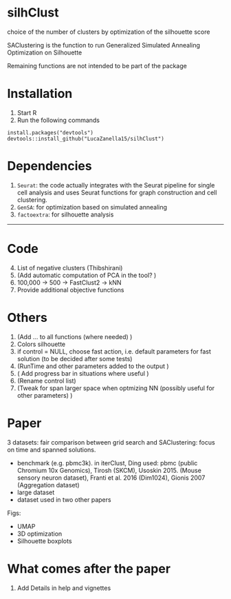 # silhClust
choice of the number of clusters by optimization of the silhouette score

SAClustering is the function to run Generalized Simulated Annealing Optimization on Silhouette

Remaining functions are not intended to be part of the package



# Installation 
1. Start R
2. Run the following commands
```
install.packages("devtools")
devtools::install_github("LucaZanella15/silhClust")
```

# Dependencies
1. `Seurat`: the code actually integrates with the Seurat pipeline for single cell analysis and uses Seurat functions for graph construction and cell clustering. 
2. `GenSA`: for optimization based on simulated annealing
3. `factoextra`: for silhouette analysis


--------------------------------------------------------------------------------------------------

# Code

4. List of negative clusters (Thibshirani)
5. (Add automatic computation of PCA in the tool? )
7. 100,000 -> 500 -> FastClust2 -> kNN 
9. Provide additional objective functions


# Others
1. (Add ... to all functions (where needed) )
2. Colors silhouette
3. if control = NULL, choose fast action, i.e. default parameters for fast solution (to be decided after some tests) 
4. (RunTime and other parameters added to the output )
5. ( Add progress bar in situations where useful )
6. (Rename control list)
7. (Tweak for span larger space when optmizing NN (possibly useful for other parameters) ) 






# Paper
3 datasets: fair comparison between grid search and SAClustering: focus on time and spanned solutions.
  - benchmark (e.g. pbmc3k). in iterClust, Ding used: pbmc (public Chromium 10x Genomics), Tirosh (SKCM), Usoskin 2015. (Mouse sensory neuron dataset), Franti et al. 2016 (Dim1024), Gionis 2007 (Aggregation dataset)
  - large dataset
  - dataset used in two other papers
  
  Figs:
  - UMAP 
  - 3D optimization 
  - Silhouette boxplots




# What comes after the paper
1. Add Details in help and vignettes







